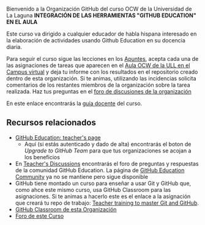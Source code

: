 Bienvenido a la Organización GitHub del curso OCW de la Universidad de La Laguna **INTEGRACIÓN DE LAS HERRAMIENTAS "GITHUB EDUCATION" EN EL AULA** 


Este curso va dirigido a cualquier educador de habla hispana interesado en la elaboración de actividades usando Github Education en su docencia diaria.

Para seguir el curso sigue las lecciones en los [Apuntes](https://ull-ocw-github-education.github.io/), acepta cada una de las asignaciones de tareas que aparecen en el [Aula OCW de la ULL en el Campus virtual](https://campusvirtual.ull.es/ocw/course/view.php?id=136) y deja tu informe con los resultados en el repositorio creado dentro de esta organización. Si te animas, utilizando las incidencias solicita comentarios de los restantes miembros de la organización sobre la tarea realizada.
Haz tus preguntas en el [foro de discusiones de la organización](https://github.com/orgs/ULL-OCW-GITHUB-EDUCATION/discussions)

En este enlace encontrarás la [guía docente](https://ull-ocw-github-education.github.io/assets/pdfs/anexo_2_guia_docente_rellena_v3.pdf) del curso.

## Recursos relacionados

* [GitHub Education: teacher's page](https://education.github.com/globalcampus/teacher) 
  - Aquí (si estás autenticado y dado de alta) encontrarás el boton de *Upgrade to GitHub Team* para que tus organizaciones se acojan a los beneficios 
* En [Teacher's Discussions](https://github.com/github-community/Global-Campus-Teachers/discussions) encontrarás el foro de preguntas y respuestas de la comunidad GitHub Education. La página de [GitHub Education Community](https://education.github.community/) ya no se mantiene pero sigue disponible
* GitHub tiene montado un curso para enseñar a usar Git y GitHub que, como ahce este mismo curso, usa GitHub Classroom para las asignaciones. Si te animas a hacerlo este es el enlace a la asignación que creará tu repo de trabajo: [Teacher training to master Git and GitHub](https://classroom.github.com/assignment-invitations/5fcbfd62a2c37aca3fe728a635964eaf).
* [GitHub Classroom de esta Organización](https://classroom.github.com/classrooms/109737506-ull-ocw-github-education)
* [Foro de este Curso](https://github.com/orgs/ULL-OCW-GITHUB-EDUCATION/discussions)
